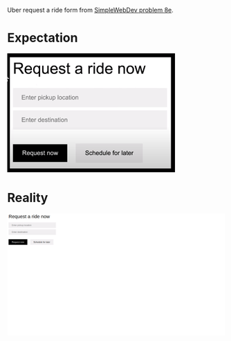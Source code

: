 Uber request a ride form from [SimpleWebDev problem 8e](https://www.youtube.com/watch?v=G3e-cpL7ofc&list=PLEPye7A7EcQZrT3VSBb7jtxnxIfY3yyG6&index=1&t=8739s).

# Expectation
![expected result](expectation.png)

# Reality
![my result](result.png)
